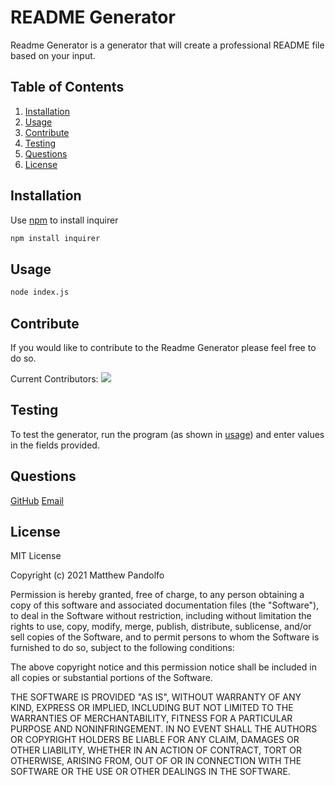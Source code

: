# README Generator
Readme Generator is a generator that will create a professional README file based on your input.

## Table of Contents

1. [Installation](#install)
2. [Usage](#use)
3. [Contribute](#cont)
4. [Testing](#test)
5. [Questions](#questions)
6. [License](#license)


## Installation <a id="install"></a>

Use [npm](https://www.npmjs.com/) to install inquirer

```bash
npm install inquirer
```

## Usage <a id="use"></a>

```bash
node index.js
```

## Contribute <a id="cont"></a>
If you would like to contribute to the Readme Generator please feel free to do so.

Current Contributors:
<a href="https://github.com/pandolfom/readme-generator/graphs/contributors">
  <img src="https://contrib.rocks/image?repo=pandolfom/readme-generator" />
</a>

## Testing <a id="test"></a>
To test the generator, run the program (as shown in [usage](#use)) and enter values in the fields provided.

## Questions <a id="questions"></a>
[GitHub](https://github.com/PandolfoM)
[Email](matt@pandolfo.com)
## License <a id="license"></a>
MIT License

Copyright (c) 2021 Matthew Pandolfo

Permission is hereby granted, free of charge, to any person obtaining a copy
of this software and associated documentation files (the "Software"), to deal
in the Software without restriction, including without limitation the rights
to use, copy, modify, merge, publish, distribute, sublicense, and/or sell
copies of the Software, and to permit persons to whom the Software is
furnished to do so, subject to the following conditions:

The above copyright notice and this permission notice shall be included in all
copies or substantial portions of the Software.

THE SOFTWARE IS PROVIDED "AS IS", WITHOUT WARRANTY OF ANY KIND, EXPRESS OR
IMPLIED, INCLUDING BUT NOT LIMITED TO THE WARRANTIES OF MERCHANTABILITY,
FITNESS FOR A PARTICULAR PURPOSE AND NONINFRINGEMENT. IN NO EVENT SHALL THE
AUTHORS OR COPYRIGHT HOLDERS BE LIABLE FOR ANY CLAIM, DAMAGES OR OTHER
LIABILITY, WHETHER IN AN ACTION OF CONTRACT, TORT OR OTHERWISE, ARISING FROM,
OUT OF OR IN CONNECTION WITH THE SOFTWARE OR THE USE OR OTHER DEALINGS IN THE
SOFTWARE.